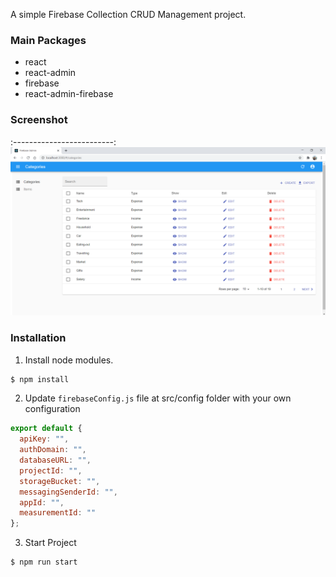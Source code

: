 A simple Firebase Collection CRUD Management project.

### Main Packages
- react
- react-admin
- firebase
- react-admin-firebase

### Screenshot
:-------------------------:
![](screenshot.png)

### Installation

1. Install node modules.
```bash
$ npm install
```
2. Update `firebaseConfig.js` file at src/config folder with your own configuration
```js
export default {
  apiKey: "",
  authDomain: "",
  databaseURL: "",
  projectId: "",
  storageBucket: "",
  messagingSenderId: "",
  appId: "",
  measurementId: ""
};
```
3. Start Project
```bash
$ npm run start
```

